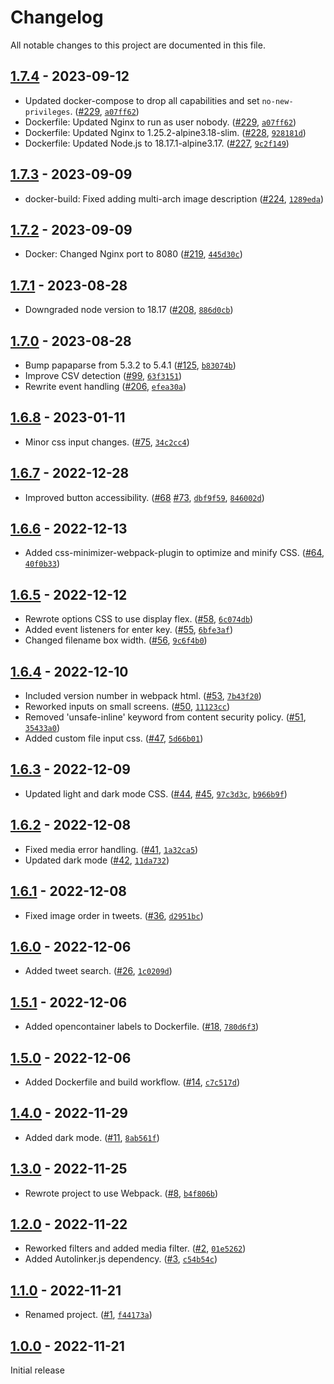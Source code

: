 # Changelog

All notable changes to this project are documented in this file.

## [1.7.4](https://github.com/VerifiedJoseph/parrot/releases/tag/v1.7.4) - 2023-09-12

* Updated docker-compose to drop all capabilities and set `no-new-privileges`. ([#229](https://github.com/VerifiedJoseph/parrot/pull/229), [`a07ff62`](https://github.com/VerifiedJoseph/parrot/commit/a07ff624027e5fc46ccedc724bb7ff89ad6f1fec))
* Dockerfile: Updated Nginx to run as user nobody. ([#229](https://github.com/VerifiedJoseph/parrot/pull/229), [`a07ff62`](https://github.com/VerifiedJoseph/parrot/commit/a07ff624027e5fc46ccedc724bb7ff89ad6f1fec))
* Dockerfile: Updated Nginx to 1.25.2-alpine3.18-slim. ([#228](https://github.com/VerifiedJoseph/parrot/pull/228), [`928181d`](https://github.com/VerifiedJoseph/parrot/commit/928181d1e198d60f10cccf3a349c88741b6aa8e8))
* Dockerfile: Updated Node.js to 18.17.1-alpine3.17. ([#227](https://github.com/VerifiedJoseph/parrot/pull/227), [`9c2f149`](https://github.com/VerifiedJoseph/parrot/commit/9c2f149bdc13035c84568f3f570100a4abab09b8))

## [1.7.3](https://github.com/VerifiedJoseph/parrot/releases/tag/v1.7.3) - 2023-09-09

* docker-build: Fixed adding multi-arch image description ([#224](https://github.com/VerifiedJoseph/parrot/pull/224), [`1289eda`](https://github.com/VerifiedJoseph/parrot/commit/1289edad224d4a7c2ab0f4635a52ab1cba3423b3))

## [1.7.2](https://github.com/VerifiedJoseph/parrot/releases/tag/v1.7.2) - 2023-09-09

* Docker: Changed Nginx port to 8080 ([#219](https://github.com/VerifiedJoseph/parrot/pull/219), [`445d30c`](https://github.com/VerifiedJoseph/parrot/commit/445d30ce7d7a5d94ae7fed5613362e4d54174591))

## [1.7.1](https://github.com/VerifiedJoseph/parrot/releases/tag/v1.7.1) - 2023-08-28

* Downgraded node version to 18.17 ([#208](https://github.com/VerifiedJoseph/parrot/pull/208), [`886d0cb`](https://github.com/VerifiedJoseph/parrot/commit/886d0cb90282b1777a793aa9ad4ec18e0d3297da))

## [1.7.0](https://github.com/VerifiedJoseph/parrot/releases/tag/v1.7.0) - 2023-08-28

* Bump papaparse from 5.3.2 to 5.4.1 ([#125](https://github.com/VerifiedJoseph/parrot/pull/125), [`b83074b`](https://github.com/VerifiedJoseph/parrot/commit/b83074b03cd886b2725417d24a52e5523d352d07))
* Improve CSV detection ([#99](https://github.com/VerifiedJoseph/parrot/pull/99), [`63f3151`](https://github.com/VerifiedJoseph/parrot/commit/63f3151c9a79cdaafda30883fff6f594c63e0a0d))
* Rewrite event handling ([#206](https://github.com/VerifiedJoseph/parrot/pull/206), [`efea30a`](https://github.com/VerifiedJoseph/parrot/commit/efea30a796154183b5dfbcb2c298ea240e8ea993))

## [1.6.8](https://github.com/VerifiedJoseph/parrot/releases/tag/v1.6.8) - 2023-01-11

* Minor css input changes. ([#75](https://github.com/VerifiedJoseph/parrot/pull/75), [`34c2cc4`](https://github.com/VerifiedJoseph/parrot/commit/34c2cc4b91055d60e29af227280e8fdfe8c285ba))

## [1.6.7](https://github.com/VerifiedJoseph/parrot/releases/tag/v1.6.7) - 2022-12-28

* Improved button accessibility. ([#68](https://github.com/VerifiedJoseph/parrot/pull/68) [#73](https://github.com/VerifiedJoseph/parrot/pull/73), [`dbf9f59`](https://github.com/VerifiedJoseph/parrot/commit/dbf9f59333796c72027453faa3f81c3b848372ad), [`846002d`](https://github.com/VerifiedJoseph/parrot/commit/846002dc784eadbc56c19560f771ace3c017af6d))

## [1.6.6](https://github.com/VerifiedJoseph/parrot/releases/tag/v1.6.6) - 2022-12-13

* Added css-minimizer-webpack-plugin to optimize and minify CSS. ([#64](https://github.com/VerifiedJoseph/parrot/pull/64), [`40f0b33`](https://github.com/VerifiedJoseph/parrot/commit/40f0b33a40a1d07542b61300cc4fed6e274caa66))

## [1.6.5](https://github.com/VerifiedJoseph/parrot/releases/tag/v1.6.5) - 2022-12-12

* Rewrote options CSS to use display flex. ([#58](https://github.com/VerifiedJoseph/parrot/pull/58), [`6c074db`](https://github.com/VerifiedJoseph/parrot/commit/6c074db13cc2b0c5568ce4d2c4fad30e31fbd1d0))
* Added event listeners for enter key. ([#55](https://github.com/VerifiedJoseph/parrot/pull/55), [`6bfe3af`](https://github.com/VerifiedJoseph/parrot/commit/6bfe3af6c50b9ce80fc5c20ed3897e595e9e673e))
* Changed filename box width. ([#56](https://github.com/VerifiedJoseph/parrot/pull/56), [`9c6f4b0`](https://github.com/VerifiedJoseph/parrot/commit/9c6f4b0e9d2967eb36d4d52b2faa402f1ae47577))

## [1.6.4](https://github.com/VerifiedJoseph/parrot/releases/tag/v1.6.4) - 2022-12-10

* Included version number in webpack html. ([#53](https://github.com/VerifiedJoseph/parrot/pull/53), [`7b43f20`](https://github.com/VerifiedJoseph/parrot/commit/7b43f20d593d105cfa1bec6d641a31664ad09e3c))
* Reworked inputs on small screens. ([#50](https://github.com/VerifiedJoseph/parrot/pull/50), [`11123cc`](https://github.com/VerifiedJoseph/parrot/commit/11123cc3dc15d5018a0fda05871c39782562f667))
* Removed 'unsafe-inline' keyword from content security policy. ([#51](https://github.com/VerifiedJoseph/parrot/pull/51), [`35433a0`](https://github.com/VerifiedJoseph/parrot/commit/35433a08a5200aab91e846618a8a7171c6b477f3))
* Added custom file input css. ([#47](https://github.com/VerifiedJoseph/parrot/pull/47), [`5d66b01`](https://github.com/VerifiedJoseph/parrot/commit/5d66b014a869e27584b85324c33727202f2a4e64))

## [1.6.3](https://github.com/VerifiedJoseph/parrot/releases/tag/v1.6.3) - 2022-12-09

* Updated light and dark mode CSS. ([#44](https://github.com/VerifiedJoseph/parrot/pull/44), [#45](https://github.com/VerifiedJoseph/parrot/pull/45), [`97c3d3c`](https://github.com/VerifiedJoseph/parrot/commit/97c3d3ccf8f9f9738d9139e29b9bf00cd12f6469), [`b966b9f`](https://github.com/VerifiedJoseph/parrot/commit/b966b9f5918be6bbd73b1633292aa923d8206043))

## [1.6.2](https://github.com/VerifiedJoseph/parrot/releases/tag/v1.6.2) - 2022-12-08

* Fixed media error handling. ([#41](https://github.com/VerifiedJoseph/parrot/pull/41), [`1a32ca5`](https://github.com/VerifiedJoseph/parrot/commit/1a32ca581dc337ef60e78be05d67cb465586848b))
* Updated dark mode ([#42](https://github.com/VerifiedJoseph/parrot/pull/42), [`11da732`](https://github.com/VerifiedJoseph/parrot/commit/11da732f00a67aa0b09eabe87246f87335cbbe23))

## [1.6.1](https://github.com/VerifiedJoseph/parrot/releases/tag/v1.6.1) - 2022-12-08

* Fixed image order in tweets. ([#36](https://github.com/VerifiedJoseph/parrot/pull/36), [`d2951bc`](https://github.com/VerifiedJoseph/parrot/commit/d2951bc17d005c8c765b74b15b7f23b08dda79be))

## [1.6.0](https://github.com/VerifiedJoseph/parrot/releases/tag/v1.6.0) - 2022-12-06

* Added tweet search. ([#26](https://github.com/VerifiedJoseph/parrot/pull/26), [`1c0209d`](https://github.com/VerifiedJoseph/parrot/commit/1c0209deb8411638993bcbedc31795bf4cd14e98))

## [1.5.1](https://github.com/VerifiedJoseph/parrot/releases/tag/v1.5.1) - 2022-12-06

* Added opencontainer labels to Dockerfile. ([#18](https://github.com/VerifiedJoseph/parrot/pull/18), [`780d6f3`](https://github.com/VerifiedJoseph/parrot/commit/780d6f37beb141b040af43c8b394d7ecd40b27bb))

## [1.5.0](https://github.com/VerifiedJoseph/parrot/releases/tag/v1.5.0) - 2022-12-06

* Added Dockerfile and build workflow. ([#14](https://github.com/VerifiedJoseph/parrot/pull/14), [`c7c517d`](https://github.com/VerifiedJoseph/parrot/commit/c7c517dbcfc8c3647990b540cd004e73bb05ee39))

## [1.4.0](https://github.com/VerifiedJoseph/parrot/releases/tag/v1.4.0) - 2022-11-29

* Added dark mode. ([#11](https://github.com/VerifiedJoseph/parrot/pull/11), [`8ab561f`](https://github.com/VerifiedJoseph/parrot/commit/8ab561fb91e1747d4345ced2140cf038ad0ef1cd))

## [1.3.0](https://github.com/VerifiedJoseph/parrot/releases/tag/v1.3.0) - 2022-11-25

* Rewrote project to use Webpack. ([#8](https://github.com/VerifiedJoseph/parrot/pull/8), [`b4f806b`](https://github.com/VerifiedJoseph/parrot/commit/b4f806b509b3df6b29da787e2e058ae05bfe91c1))

## [1.2.0](https://github.com/VerifiedJoseph/parrot/releases/tag/v1.2.0) - 2022-11-22

* Reworked filters and added media filter. ([#2](https://github.com/VerifiedJoseph/parrot/pull/2), [`01e5262`](https://github.com/VerifiedJoseph/parrot/commit/01e5262c4a388c8b98143f21e1a4491c44e2a1c3))
* Added Autolinker.js dependency. ([#3](https://github.com/VerifiedJoseph/parrot/pull/3), [`c54b54c`](https://github.com/VerifiedJoseph/parrot/commit/c54b54c0e68fafc545d07c7ecbdc327c8609d820))

## [1.1.0](https://github.com/VerifiedJoseph/parrot/releases/tag/v1.1.0) - 2022-11-21

* Renamed project. ([#1](https://github.com/VerifiedJoseph/parrot/pull/1), [`f44173a`](https://github.com/VerifiedJoseph/parrot/commit/f44173ab8a80366c2d4591924f25b086aa438aaf))

## [1.0.0](https://github.com/VerifiedJoseph/parrot/releases/tag/v1.0.0) - 2022-11-21
Initial release

